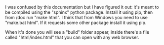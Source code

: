 I was confused by this documentation but I have figured it out: it's meant to be compiled using the "sphinx" python package. Install it using pip, then from /doc run "make html". I think that from Windows you need to use "make.bat html". If it requests some other package install it using pip.

When it's done you will see a "build" folder appear, inside there's a file called "html/index.html" that you can open with any web browser.
